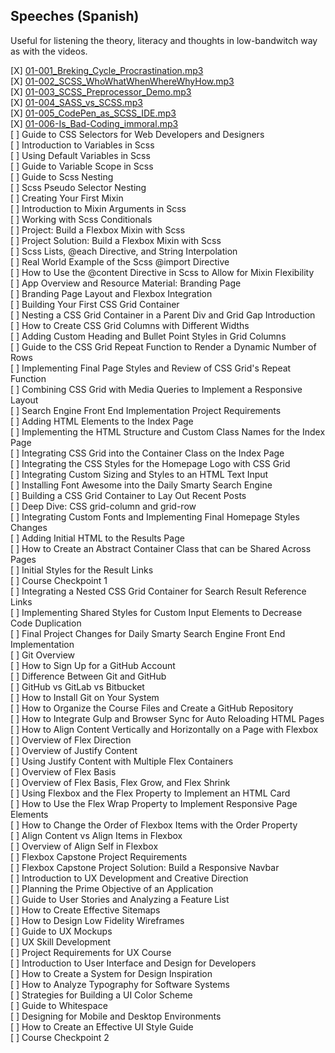 ## Speeches (Spanish)
Useful for listening the theory, literacy and thoughts in low-bandwitch way as with the videos.  

[X] [01-001_Breking_Cycle_Procrastination.mp3](https://github.com/alexandrglm/elearning_tools/blob/8d6f5e4607b0782b910bc250a9fb2607df991750/DevCamp2025/FullStack/MODULE_01_SCSS/Materials_01/01-001_Speech.mp3)  
[X] [01-002_SCSS_WhoWhatWhenWhereWhyHow.mp3](https://github.com/alexandrglm/elearning_tools/blob/8d6f5e4607b0782b910bc250a9fb2607df991750/DevCamp2025/FullStack/MODULE_01_SCSS/Materials_01/01-002_SPEECH.mp3)  
[X] [01-003_SCSS_Preprocessor_Demo.mp3](https://github.com/alexandrglm/elearning_tools/blob/8d6f5e4607b0782b910bc250a9fb2607df991750/DevCamp2025/FullStack/MODULE_01_SCSS/Materials_01/01-003_SCSS_PreProcessor_Part1.mp3)  
[X] [01-004_SASS_vs_SCSS.mp3](https://github.com/alexandrglm/elearning_tools/blob/8d6f5e4607b0782b910bc250a9fb2607df991750/DevCamp2025/FullStack/MODULE_01_SCSS/Materials_01/01-004_SASS_vs_SCSS_Speech.mp3)   
[X] [01-005_CodePen_as_SCSS_IDE.mp3](https://github.com/alexandrglm/elearning_tools/blob/8d6f5e4607b0782b910bc250a9fb2607df991750/DevCamp2025/FullStack/MODULE_01_SCSS/Materials_01/01-005_CodePen_as_SCSS_IDE_Speech.mp3)  
[X] [01-006-Is_Bad-Coding_immoral.mp3](https://github.com/alexandrglm/elearning_tools/blob/8d6f5e4607b0782b910bc250a9fb2607df991750/DevCamp2025/FullStack/MODULE_01_SCSS/Materials_01/01-006-SPEECH_Is_Bad-Coding_immoral.mp3)  
[ ] Guide to CSS Selectors for Web Developers and Designers  
[ ] Introduction to Variables in Scss  
[ ] Using Default Variables in Scss  
[ ] Guide to Variable Scope in Scss  
[ ] Guide to Scss Nesting  
[ ] Scss Pseudo Selector Nesting  
[ ] Creating Your First Mixin  
[ ] Introduction to Mixin Arguments in Scss  
[ ] Working with Scss Conditionals  
[ ] Project: Build a Flexbox Mixin with Scss  
[ ] Project Solution: Build a Flexbox Mixin with Scss  
[ ] Scss Lists, @each Directive, and String Interpolation  
[ ] Real World Example of the Scss @import Directive  
[ ] How to Use the @content Directive in Scss to Allow for Mixin Flexibility  
[ ] App Overview and Resource Material: Branding Page  
[ ] Branding Page Layout and Flexbox Integration  
[ ] Building Your First CSS Grid Container  
[ ] Nesting a CSS Grid Container in a Parent Div and Grid Gap Introduction  
[ ] How to Create CSS Grid Columns with Different Widths  
[ ] Adding Custom Heading and Bullet Point Styles in Grid Columns  
[ ] Guide to the CSS Grid Repeat Function to Render a Dynamic Number of Rows  
[ ] Implementing Final Page Styles and Review of CSS Grid's Repeat Function  
[ ] Combining CSS Grid with Media Queries to Implement a Responsive Layout  
[ ] Search Engine Front End Implementation Project Requirements  
[ ] Adding HTML Elements to the Index Page  
[ ] Implementing the HTML Structure and Custom Class Names for the Index Page  
[ ] Integrating CSS Grid into the Container Class on the Index Page  
[ ] Integrating the CSS Styles for the Homepage Logo with CSS Grid  
[ ] Integrating Custom Sizing and Styles to an HTML Text Input  
[ ] Installing Font Awesome into the Daily Smarty Search Engine  
[ ] Building a CSS Grid Container to Lay Out Recent Posts  
[ ] Deep Dive: CSS grid-column and grid-row  
[ ] Integrating Custom Fonts and Implementing Final Homepage Styles Changes  
[ ] Adding Initial HTML to the Results Page  
[ ] How to Create an Abstract Container Class that can be Shared Across Pages  
[ ] Initial Styles for the Result Links  
[ ] Course Checkpoint 1  
[ ] Integrating a Nested CSS Grid Container for Search Result Reference Links  
[ ] Implementing Shared Styles for Custom Input Elements to Decrease Code Duplication  
[ ] Final Project Changes for Daily Smarty Search Engine Front End Implementation  
[ ] Git Overview  
[ ] How to Sign Up for a GitHub Account  
[ ] Difference Between Git and GitHub  
[ ] GitHub vs GitLab vs Bitbucket  
[ ] How to Install Git on Your System  
[ ] How to Organize the Course Files and Create a GitHub Repository  
[ ] How to Integrate Gulp and Browser Sync for Auto Reloading HTML Pages  
[ ] How to Align Content Vertically and Horizontally on a Page with Flexbox  
[ ] Overview of Flex Direction  
[ ] Overview of Justify Content  
[ ] Using Justify Content with Multiple Flex Containers  
[ ] Overview of Flex Basis  
[ ] Overview of Flex Basis, Flex Grow, and Flex Shrink  
[ ] Using Flexbox and the Flex Property to Implement an HTML Card  
[ ] How to Use the Flex Wrap Property to Implement Responsive Page Elements  
[ ] How to Change the Order of Flexbox Items with the Order Property  
[ ] Align Content vs Align Items in Flexbox  
[ ] Overview of Align Self in Flexbox  
[ ] Flexbox Capstone Project Requirements  
[ ] Flexbox Capstone Project Solution: Build a Responsive Navbar  
[ ] Introduction to UX Development and Creative Direction  
[ ] Planning the Prime Objective of an Application  
[ ] Guide to User Stories and Analyzing a Feature List  
[ ] How to Create Effective Sitemaps  
[ ] How to Design Low Fidelity Wireframes  
[ ] Guide to UX Mockups  
[ ] UX Skill Development  
[ ] Project Requirements for UX Course  
[ ] Introduction to User Interface and Design for Developers  
[ ] How to Create a System for Design Inspiration  
[ ] How to Analyze Typography for Software Systems  
[ ] Strategies for Building a UI Color Scheme  
[ ] Guide to Whitespace  
[ ] Designing for Mobile and Desktop Environments  
[ ] How to Create an Effective UI Style Guide  
[ ] Course Checkpoint 2


